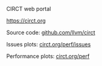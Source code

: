 CIRCT web portal

https://circt.org

Source code: [github.com/llvm/circt](https://github.com/llvm/circt)

Issues plots: [circt.org/perf/issues](https://circt.org/perf/issues)

Performance plots: [circt.org/perf](https://circt.org/perf)
